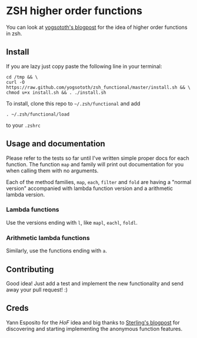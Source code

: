 # ZSH higher order functions

You can look at [yogsototh's blogpost] for the idea of higher order functions
in zsh.

## Install

If you are lazy just copy paste the following line in your terminal:

    cd /tmp && \
    curl -O https://raw.github.com/yogsototh/zsh_functional/master/install.sh && \
    chmod u+x install.sh && . ./install.sh

To install, clone this repo to `~/.zsh/functional` and add

    . ~/.zsh/functional/load

to your `.zshrc`


## Usage and documentation

Please refer to the tests so far until I've written simple proper docs for each
function. The function `map` and family will print out documentation for you
when calling them with no arguments.

Each of the method families, `map`, `each`, `filter` and `fold` are having a
"normal version" accompanied with lambda function version and a arithmetic
lambda version.

### Lambda functions

Use the versions ending with `l`, like `mapl`, `eachl`, `foldl`.

### Arithmetic lambda functions

Similarly, use the functions ending with `a`.

## Contributing

Good idea! Just add a test and implement the new functionality and send away
your pull request! :)

## Creds

Yann Esposito for the *HoF* idea and big thanks to [Sterling's blogpost] for
discovering and starting implementing the anonymous function features.

[yogsototh's blogpost]: http://yannesposito.com/Scratch/en/blog/Higher-order-function-in-zsh/
[Sterling's blogpost]:  http://nicholassterling.wordpress.com/2012/03/30/a-zsh-map-function/
